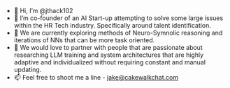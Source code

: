 - 👋 Hi, I’m @jthack102
- 👀 I’m co-founder of an AI Start-up attempting to solve some large issues within the HR Tech industry. Specifically around talent identification.
- 🌱 We are currently exploring methods of Neuro-Symnolic reasoning and iterations of NNs that can be more task oriented.
- 💞️ We would love to partner with people that are passionate about researching LLM training and system architectures that are highly adaptive and individualized without requiring constant and manual updating.
- 📫 Feel free to shoot me a line - jake@cakewalkchat.com
<!---
jthack102/jthack102 is a ✨ special ✨ repository because its `README.md` (this file) appears on your GitHub profile.
You can click the Preview link to take a look at your changes.
--->
